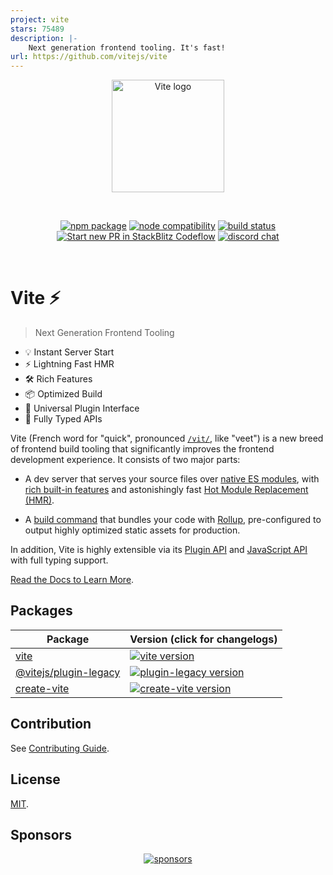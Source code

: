 ```yaml
---
project: vite
stars: 75489
description: |-
    Next generation frontend tooling. It's fast!
url: https://github.com/vitejs/vite
---
```


<p align="center">
  <a href="https://vite.dev" target="_blank" rel="noopener noreferrer">
    <img width="180" src="https://vite.dev/logo.svg" alt="Vite logo">
  </a>
</p>
<br/>
<p align="center">
  <a href="https://npmjs.com/package/vite"><img src="https://img.shields.io/npm/v/vite.svg" alt="npm package"></a>
  <a href="https://nodejs.org/en/about/previous-releases"><img src="https://img.shields.io/node/v/vite.svg" alt="node compatibility"></a>
  <a href="https://github.com/vitejs/vite/actions/workflows/ci.yml"><img src="https://github.com/vitejs/vite/actions/workflows/ci.yml/badge.svg?branch=main" alt="build status"></a>
  <a href="https://pr.new/vitejs/vite"><img src="https://developer.stackblitz.com/img/start_pr_dark_small.svg" alt="Start new PR in StackBlitz Codeflow"></a>
  <a href="https://chat.vite.dev"><img src="https://img.shields.io/badge/chat-discord-blue?style=flat&logo=discord" alt="discord chat"></a>
</p>
<br/>

# Vite ⚡

> Next Generation Frontend Tooling

- 💡 Instant Server Start
- ⚡️ Lightning Fast HMR
- 🛠️ Rich Features
- 📦 Optimized Build
- 🔩 Universal Plugin Interface
- 🔑 Fully Typed APIs

Vite (French word for "quick", pronounced [`/vit/`](https://cdn.jsdelivr.net/gh/vitejs/vite@main/docs/public/vite.mp3), like "veet") is a new breed of frontend build tooling that significantly improves the frontend development experience. It consists of two major parts:

- A dev server that serves your source files over [native ES modules](https://developer.mozilla.org/en-US/docs/Web/JavaScript/Guide/Modules), with [rich built-in features](https://vite.dev/guide/features.html) and astonishingly fast [Hot Module Replacement (HMR)](https://vite.dev/guide/features.html#hot-module-replacement).

- A [build command](https://vite.dev/guide/build.html) that bundles your code with [Rollup](https://rollupjs.org), pre-configured to output highly optimized static assets for production.

In addition, Vite is highly extensible via its [Plugin API](https://vite.dev/guide/api-plugin.html) and [JavaScript API](https://vite.dev/guide/api-javascript.html) with full typing support.

[Read the Docs to Learn More](https://vite.dev).

## Packages

| Package                                         | Version (click for changelogs)                                                                                                    |
| ----------------------------------------------- | :-------------------------------------------------------------------------------------------------------------------------------- |
| [vite](packages/vite)                           | [![vite version](https://img.shields.io/npm/v/vite.svg?label=%20)](packages/vite/CHANGELOG.md)                                    |
| [@vitejs/plugin-legacy](packages/plugin-legacy) | [![plugin-legacy version](https://img.shields.io/npm/v/@vitejs/plugin-legacy.svg?label=%20)](packages/plugin-legacy/CHANGELOG.md) |
| [create-vite](packages/create-vite)             | [![create-vite version](https://img.shields.io/npm/v/create-vite.svg?label=%20)](packages/create-vite/CHANGELOG.md)               |

## Contribution

See [Contributing Guide](CONTRIBUTING.md).

## License

[MIT](LICENSE).

## Sponsors

<p align="center">
  <a target="_blank" href="https://github.com/sponsors/yyx990803">
    <img alt="sponsors" src="https://sponsors.vuejs.org/vite.svg?v2">
  </a>
</p>

